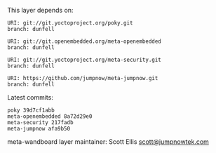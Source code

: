 This layer depends on:

    URI: git://git.yoctoproject.org/poky.git
    branch: dunfell

    URI: git://git.openembedded.org/meta-openembedded
    branch: dunfell

    URI: git://git.yoctoproject.org/meta-security.git
    branch: dunfell

    URI: https://github.com/jumpnow/meta-jumpnow.git
    branch: dunfell

Latest commits:

    poky 39d7cf1abb
    meta-openembedded 8a72d29e0
    meta-security 217fadb
    meta-jumpnow afa9b50

meta-wandboard layer maintainer: Scott Ellis <scott@jumpnowtek.com>
